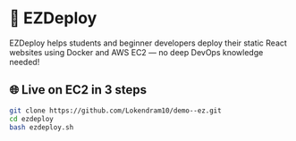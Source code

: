 # 🚀 EZDeploy

EZDeploy helps students and beginner developers deploy their static React websites using Docker and AWS EC2 — no deep DevOps knowledge needed!

## 🌐 Live on EC2 in 3 steps

```bash
git clone https://github.com/Lokendram10/demo--ez.git
cd ezdeploy
bash ezdeploy.sh

